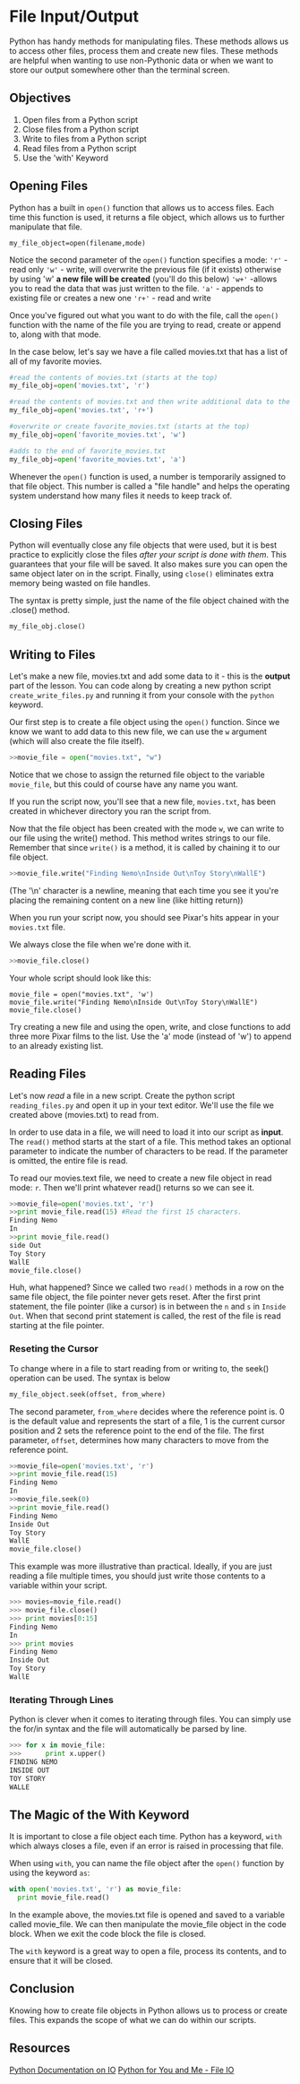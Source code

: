 # File Input/Output
Python has handy methods for manipulating files. These methods allows us to access other files, process them and create new files. These methods are helpful when wanting to use non-Pythonic data or when we want to store our output somewhere other than the terminal screen.

## Objectives

1. Open files from a Python script
2. Close files from a Python script
3. Write to files from a Python script
4. Read files from a Python script
5. Use the 'with' Keyword

## Opening Files
Python has a built in `open()` function that allows us to access files. Each time this function is used, it returns a file object, which allows us to further manipulate that file.
```
my_file_object=open(filename,mode)
```

Notice the second parameter of the `open()` function specifies a mode:
`'r'` - read only
`'w'` - write, will overwrite the previous file (if it exists) otherwise by using 'w' **a new file will be created** (you'll do this below)
`'w+'` -allows you to read the data that was just written to the file.
`'a'` - appends to existing file or creates a new one
`'r+'` - read and write

Once you've figured out what you want to do with the file, call the `open()` function with the name of the file you are trying to read, create or append to, along with that mode.

In the case below, let's say we have a file called movies.txt that has a list of all of my favorite movies.

```python
#read the contents of movies.txt (starts at the top)
my_file_obj=open('movies.txt', 'r')

#read the contents of movies.txt and then write additional data to the movies.txt file (starts at the top)
my_file_obj=open('movies.txt', 'r+')

#overwrite or create favorite_movies.txt (starts at the top)
my_file_obj=open('favorite_movies.txt', 'w')

#adds to the end of favorite_movies.txt
my_file_obj=open('favorite_movies.txt', 'a')

```
Whenever the `open()` function is used, a number is temporarily assigned to that file object. This number is called a "file handle" and helps the operating system understand how many files it needs to keep track of.

## Closing Files
Python will eventually close any file objects that were used, but it is best practice to explicitly close the files *after your script is done with them*. This guarantees that your file will be saved. It also makes sure you can open the same object later on in the script. Finally, using `close()` eliminates extra memory being wasted on file handles.

The syntax is pretty simple, just the name of the file object chained with the .close() method.
```python
my_file_obj.close()
```

## Writing to Files

Let's make a new file, movies.txt and add some data to it - this is the **output** part of the lesson. You can code along by creating a new python script `create_write_files.py` and running it from your console with the `python` keyword. 

Our first step is to create a file object using the `open()` function. Since we know we want to add data to this new file, we can use the `w` argument (which will also create the file itself).

```python
>>movie_file = open("movies.txt", "w")
```
Notice that we chose to assign the returned file object to the variable `movie_file`, but this could of course have any name you want.

If you run the script now, you'll see that a new file, `movies.txt`, has been created in whichever directory you ran the script from.

Now that the file object has been created with the mode `w`, we can write to our file using the write() method. This method writes strings to our file. Remember that since `write()` is a method, it is called by  chaining it to our file object.

```python
>>movie_file.write("Finding Nemo\nInside Out\nToy Story\nWallE")
```
(The '\n' character is a newline, meaning that each time you see it you're placing the remaining content on a new line (like hitting return))

When you run your script now, you should see Pixar's hits appear in your `movies.txt` file.

We always close the file when we're done with it.
```python
>>movie_file.close()
```

Your whole script should look like this:
```
movie_file = open("movies.txt", 'w')
movie_file.write("Finding Nemo\nInside Out\nToy Story\nWallE")
movie_file.close()
```

Try creating a new file and using the open, write, and close functions to add three more Pixar films to the list. Use the 'a' mode (instead of 'w') to append to an already existing list.


## Reading Files

Let's now *read* a file in a new script. Create the python script `reading_files.py` and open it up in your text editor. We'll use the file we created above (movies.txt) to read from.

In order to use data in a file, we will need to load it into our script as **input**. The `read()` method starts at the start of a file. This method takes an optional parameter to indicate the number of characters to be read. If the parameter is omitted, the entire file is read.

To read our movies.text file, we need to create a new file object in read mode: `r`. Then we'll print whatever read() returns so we can see it. 

```python
>>movie_file=open('movies.txt', 'r')
>>print movie_file.read(15) #Read the first 15 characters.
Finding Nemo
In
>>print movie_file.read()
side Out
Toy Story
WallE
movie_file.close()
```
Huh, what happened? Since we called two `read()` methods in a row on the same file object, the file pointer never gets reset. After the first print statement, the file pointer (like a cursor) is in between the `n` and `s` in `Inside Out`. When that second print statement is called, the rest of the file is read starting at the file pointer.

### Reseting the Cursor
To change where in a file to start reading from or writing to, the seek() operation can be used. The syntax is below
```python
my_file_object.seek(offset, from_where)
```
The second parameter, `from_where` decides where the reference point is. 0 is the default value and represents the start of a file, 1 is the current cursor position and 2 sets the reference point to the end of the file. The first parameter, `offset`, determines how many characters to move from the reference point.

```python
>>movie_file=open('movies.txt', 'r')
>>print movie_file.read(15)
Finding Nemo
In
>>movie_file.seek(0)
>>print movie_file.read()
Finding Nemo
Inside Out
Toy Story
WallE
movie_file.close()
```
This example was more illustrative than practical. Ideally, if you are just reading a file multiple times, you should just write those contents to a variable within your script.
```python
>>> movies=movie_file.read()
>>> movie_file.close()
>>> print movies[0:15]
Finding Nemo
In
>>> print movies
Finding Nemo
Inside Out
Toy Story
WallE
```

### Iterating Through Lines
Python is clever when it comes to iterating through files. You can simply use the for/in syntax and the file will automatically be parsed by line.

```python
>>> for x in movie_file:
>>>      print x.upper()
FINDING NEMO
INSIDE OUT
TOY STORY
WALLE
```

## The Magic of the With Keyword
It is important to close a file object each time. Python has a keyword, `with` which always closes a file, even if an error is raised in processing that file.

When using `with`, you can name the file object after the `open()` function by using the keyword `as`:
```python
with open('movies.txt', 'r') as movie_file:
  print movie_file.read()
```

In the example above, the movies.txt file is opened and saved to a variable called movie_file. We can then manipulate the movie_file object in the code block. When we exit the code block the file is closed.

The `with` keyword is a great way to open a file, process its contents, and to ensure that it will be closed.

## Conclusion
Knowing how to create file objects in Python allows us to process or create files. This expands the scope of what we can do within our scripts.

## Resources
[Python Documentation on IO](https://docs.python.org/2/tutorial/inputoutput.html)
[Python for You and Me - File IO](http://pymbook.readthedocs.org/en/latest/file.html)
